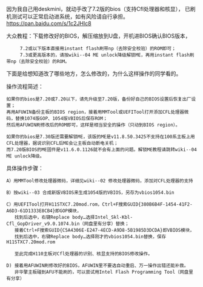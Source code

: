 因为我自己用deskmini，就动手改了7.2版的bios（支持Cfl处理器和核显），
已刷机测试可以正常启动进系统，如有风险请自行承担。
https://pan.baidu.com/s/1c2JHlc8

大众教程：下载修改好的BIOS，解压缩放到U盘，开机进BIOS确认BIOS版本，

         7.2或以下版本直接用instant flash刷带np（去除安全校验）的ROM即可；
         7.3或更高版本的，请按wiki--04 ME unlock降级解锁ME，再用instant flash刷带np（去除安全校验）的ROM。


下面是给想知道改了哪些地方，怎么修改的，为什么这样操作的同学看的。

操作流程简述：

    如果你的bios是7.20或7.20以下，请先升级至7.20版，备份好自己的BIOS设置后恢复出厂设置；
    再用AFUWIN备份主板的BIOS region，接着用MMTool或UEFITool打开添加CFL处理器微码，替换1074版GOP、1054版VBIOS后保存ROM；
    然后用AFUWIN刷修改后的ROM即可，这样是相当安全的操作（只动到BIOS region）。

    如果你的bios是7.30版还需要解锁ME，该版的ME是v11.8.50.3425不支持在100系主板上用CFL处理器，据说识别CFL后ME会让主板自动断电关机；
    而7.20版BIOS的ME固件是v11.6.0.1126就不会有上面的问题。解锁ME教程请跳转wiki--04 ME unlock降级。


具体操作步骤：

    A）用MMTool修改处理器微码，详细见wiki--02 修改处理器微码，添加对CFL处理器的支持

    B）按wiki--03 合成新版VBIOS来生成1054版的VBIOS，另存为vbios1054.bin

    C）用UEFITool打开H11STXC7.20mod.rom，Ctrl+F搜索GUID{380B6B4F-1454-41F2-A6D3-61D1333E8CB4}即GOP模块，
       找到后选中，右键Replace body…选择Intel_Skl-Kbl-Cfl_GopDriver_v9.0.1074.bin（网盘里有分享）替换；
       接着Ctrl+F搜索GUID{C5A4306E-E247-4ECD-A9D8-5B1985D3DCDA}即VBIOS模块，
       找到后选中，右键Replace body…选择刚才的vbios1054.bin替换，保存H11STXC7.20mod.rom
   
       至此完成H110主板对Cfl处理器的识别、核显支持的BIOS修改操作。

    D) 接着用AFUWIN刷修改好的BIOS，AFUWIN里不要选自动重启、万一操作出错还能补救。
       非华擎主板碰到AFU不能刷的，可以尝试用Intel Flash Programming Tool（网盘里有分享）
